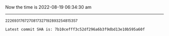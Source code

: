 Now the time is 2022-08-19 06:34:30 am

---

<small>2226931767270817327192893254815357</small>

```txt
Latest commit SHA is: 7b10cefff3c52df296a6b3f9dbd13e10b595a60f
```
